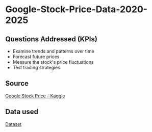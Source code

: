 # Google-Stock-Price-Data-2020-2025
## Questions Addressed (KPIs)
- Examine trends and patterns over time
- Forecast future prices
- Measure the stock's price fluctuations
- Test trading strategies
## Source
<a href="https://www.kaggle.com/datasets/mzohaibzeeshan/google-stock-price-data-2020-2025-googl">Google Stock Price - Kaggle<a/>
## Data used
<a href="https://github.com/frimyutama/Google-Stock-Price-Data-2020-2025-/blob/main/Google.xlsx">Dataset<a/> 
